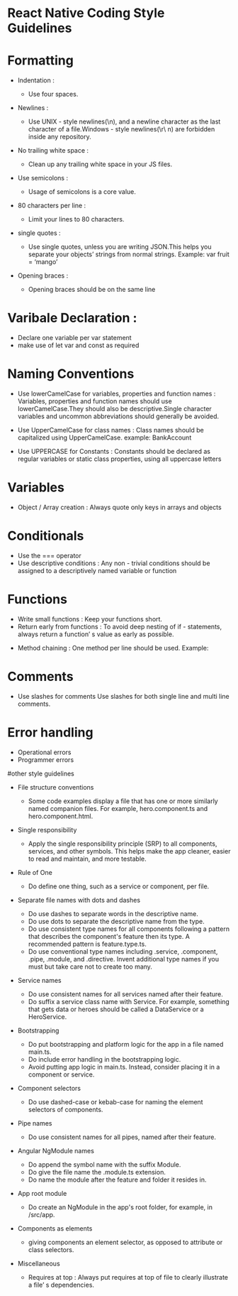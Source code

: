 # React Native Coding Style Guidelines

# Formatting

- Indentation : 
   * Use four spaces.

- Newlines :
   * Use UNIX - style newlines(\n), and a newline character as the last character of a file.Windows - style newlines(\r\ n) are forbidden inside any repository.

- No trailing white space :
   * Clean up any trailing white space in your JS files.

- Use semicolons :  
   * Usage of semicolons is a core value.

- 80 characters per line :
   * Limit your lines to 80 characters.

- single quotes :
   * Use single quotes, unless you are writing JSON.This helps you separate your objects’ strings from normal strings. Example: var fruit = ‘mango’
      
- Opening braces :
   * Opening braces should be on the same line

# Varibale Declaration :
   * Declare one variable per var statement 
   * make use of let var and const as required

# Naming Conventions
   - Use lowerCamelCase for variables, properties and function names : Variables, properties and function names should use lowerCamelCase.They should also be descriptive.Single character variables and uncommon abbreviations should generally be avoided.
   - Use UpperCamelCase for class names : Class names should be capitalized using UpperCamelCase. example:  BankAccount

   - Use UPPERCASE for Constants : Constants should be declared as regular variables or static class properties, using all uppercase letters
	   
# Variables
   - Object / Array creation : Always quote only keys  in arrays and objects

# Conditionals 
   - Use the === operator 
   - Use descriptive conditions : Any non - trivial conditions should be assigned to a descriptively named variable or function

# Functions
   * Write small functions : Keep your functions short.
   *  Return early from functions : To avoid deep nesting of if - statements, always return a function’ s value as early as possible.
    	
   - Method chaining : One method per line should be used. Example: 

# Comments
   * Use slashes for comments
     Use slashes
	   for both single line and multi line comments.

# Error handling
   * Operational errors
   * Programmer errors  

#other style guidelines
- File structure conventions
    * Some code examples display a file that has one or more similarly named companion files. For example, hero.component.ts   and hero.component.html.

- Single responsibility
    * Apply the single responsibility principle (SRP) to all components, services, and other symbols. This helps make the      app cleaner, easier to read and maintain, and more testable.

- Rule of One
    * Do define one thing, such as a service or component, per file.
   
- Separate file names with dots and dashes
    * Do use dashes to separate words in the descriptive name.
    * Do use dots to separate the descriptive name from the type.
    * Do use consistent type names for all components following a pattern that describes the component's feature then its     type. A recommended pattern is feature.type.ts.
    * Do use conventional type names including .service, .component, .pipe, .module, and .directive. Invent additional        type names if you must but take care not to create too many.

- Service names
    * Do use consistent names for all services named after their feature.
    * Do suffix a service class name with Service. For example, something that gets data or heroes should be called a         DataService or a HeroService.

- Bootstrapping
    * Do put bootstrapping and platform logic for the app in a file named main.ts.
    * Do include error handling in the bootstrapping logic.
    * Avoid putting app logic in main.ts. Instead, consider placing it in a component or service.

- Component selectors
    * Do use dashed-case or kebab-case for naming the element selectors of components.

- Pipe names
    * Do use consistent names for all pipes, named after their feature.

- Angular NgModule names
    * Do append the symbol name with the suffix Module.
    * Do give the file name the .module.ts extension.
    * Do name the module after the feature and folder it resides in.

- App root module
    * Do create an NgModule in the app's root folder, for example, in /src/app.

- Components as elements
    * giving components an element selector, as opposed to attribute or class selectors.

- Miscellaneous
    * Requires at top : Always put requires at top of file to clearly illustrate a file’ s dependencies.

